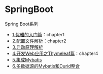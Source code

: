 # SpringBoot
Spring Boot系列

- [1.优雅的入门篇](http://tengj.top/2017/02/26/springboot1/)：chapter1
- [2.配置文件解析](http://tengj.top/2017/02/28/springboot2/)：chapter2
- [3.启动原理解析](http://tengj.top/2017/03/09/springboot3/)
- [4.开发Web应用之Thymeleaf篇](http://tengj.top/2017/03/13/springboot4/)：chapter4
- [5.集成Mybatis]()
- [6.多数据源的Mybatis和Durid整合]()

